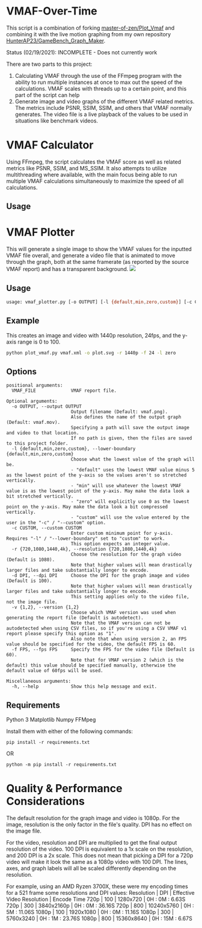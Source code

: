 # VMAF-Over-Time
This script is a combination of forking
[master-of-zen/Plot_Vmaf](https://github.com/master-of-zen/Plot_Vmaf) and
combining it with the live motion graphing from my own repository
[HunterAP23/GameBench_Graph_Maker](https://github.com/HunterAP23/GameBench_Graph_Maker).

Status (02/19/2021): INCOMPLETE - Does not currently work

There are two parts to this project:
1. Calculating VMAF through the use of the FFmpeg program with the ability to run
multiple instances at once to max out the speed of the calculations. VMAF scales
with threads up to a certain point, and this part of the script can help
2. Generate image and video graphs of the different VMAF related metrics. The
metrics include PSNR, SSIM, SSIM, and others that VMAF normally generates. The
video file is a live playback of the values to be used in situations like
benchmark videos.

# VMAF Calculator
Using FFmpeg, the script calculates the VMAF score as well as related metrics
like PSNR, SSIM, and MS_SSIM. It also attempts to utilize multithreading where
available, with the main focus being able to run multiple VMAF calculations
simultaneously to maximize the speed of all calculations.

## Usage

# VMAF Plotter
This will generate a single image to show the VMAF values for the inputted VMAF
file overall, and generate a video file that is animated to move through the
graph, both at the same framerate (as reported by the source VMAF report) and
has a transparent background.
![](graph_examples/plot_720p_default.svg)

## Usage
```bash
usage: vmaf_plotter.py [-o OUTPUT] [-l {default,min,zero,custom}] [-c CUSTOM] [-r {720,1080,1440,4k}] [-d DPI] [-v {1,2}] [-f FPS] [-h] VMAF_FILE
```

## Example
This creates an image and video with 1440p resolution, 24fps, and the y-axis range is 0 to 100.
```bash
python plot_vmaf.py vmaf.xml -o plot.svg -r 1440p -f 24 -l zero
```

## Options
```
positional arguments:
  VMAF_FILE             VMAF report file.

Optional arguments:
  -o OUTPUT, --output OUTPUT
                        Output filename (Default: vmaf.png).
                        Also defines the name of the output graph (Default: vmaf.mov).
                        Specifying a path will save the output image and video to that location.
                        If no path is given, then the files are saved to this project folder.
  -l {default,min,zero,custom}, --lower-boundary {default,min,zero,custom}
                        Choose what the lowest value of the graph will be.
                        - "default" uses the lowest VMAF value minus 5 as the lowest point of the y-axis so the values aren't so stretched vertically.
                        - "min" will use whatever the lowest VMAF value is as the lowest point of the y-axis. May make the data look a bit stretched vertically.
                        - "zero" will explicitly use 0 as the lowest point on the y-axis. May make the data look a bit compressed vertically.
                        - "custom" will use the value entered by the user in the "-c" / "--custom" option.
  -c CUSTOM, --custom CUSTOM
                        Enter custom minimum point for y-axis. Requires "-l" / "--lower-boundary" set to "custom" to work.
                        This option expects an integer value.
  -r {720,1080,1440,4k}, --resolution {720,1080,1440,4k}
                        Choose the resolution for the graph video (Default is 1080).
                        Note that higher values will mean drastically larger files and take substantially longer to encode.
  -d DPI, --dpi DPI     Choose the DPI for the graph image and video (Default is 100).
                        Note that higher values will mean drastically larger files and take substantially longer to encode.
                        This setting applies only to the video file, not the image file.
  -v {1,2}, --version {1,2}
                        Choose which VMAF version was used when generating the report file (Default is autodetect).
                        Note that the VMAF version can not be autodetected when using CSV files, so if you're using a CSV VMAF v1 report please specify this option as "1".
                        Also note that when using version 2, an FPS value should be specified for the video, the default FPS is 60.
  -f FPS, --fps FPS     Specify the FPS for the video file (Default is 60).
                        Note that for VMAF version 2 (which is the default) this value should be specified manually, otherwise the default value of 60fps will be used.

Miscellaneous arguments:
  -h, --help            Show this help message and exit.
```

## Requirements
Python 3
Matplotlib
Numpy
FFMpeg

Install them with either of the following commands:
```
pip install -r requirements.txt
```
OR
```
python -m pip install -r requirements.txt
```


# Quality & Performance Considerations
The default resolution for the graph image and video is 1080p.
For the image, resolution is the only factor in the file's quality. DPI has no effect on the image file.

For the video, resolution and DPI are multiplied to get the final output resolution of the video.
100 DPI is equivalent to a 1x scale on the resolution, and 200 DPI is a 2x scale.
This does not mean that picking a DPI for a 720p video will make it look the same as a 1080p video with 100 DPI.
The lines, axes, and graph labels will all be scaled differently depending on the resolution.


For example, using an AMD Ryzen 3700X, these were my encoding times for a 521 frame some resolutions and DPI values:
Resolution | DPI | Effective Video Resolution | Encode Time
720p | 100 | 1280x720 | 0H : 0M : 6.63S
720p | 300 | 3840x2160p | 0H : 0M : 36.16S
720p | 800 | 10240x5760 | 0H : 5M : 11.06S
1080p | 100 | 1920x1080 | 0H : 0M : 11.16S
1080p | 300 | 5760x3240 | 0H : 1M : 23.76S
1080p | 800 | 15360x8640 | 0H : 15M : 6.67S
